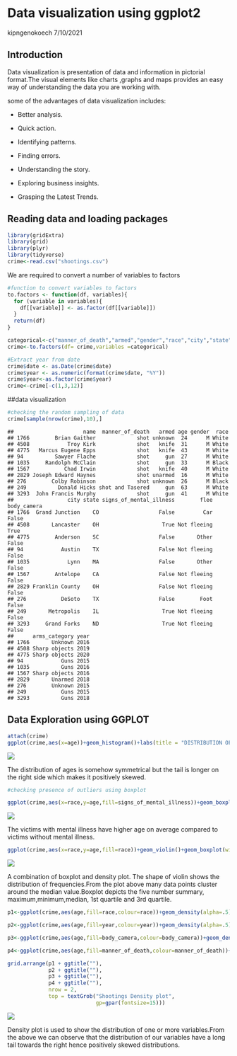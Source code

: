 Data visualization using ggplot2
================
kipngenokoech
7/10/2021

## Introduction

Data visualization is presentation of data and information in pictorial
format.The visual elements like charts ,graphs and maps provides an easy
way of understanding the data you are working with.

some of the advantages of data visualization includes:

  - Better analysis.

  - Quick action.

  - Identifying patterns.

  - Finding errors.

  - Understanding the story.

  - Exploring business insights.

  - Grasping the Latest Trends.

## Reading data and loading packages

``` r
library(gridExtra)
library(grid)
library(plyr)
library(tidyverse)
crime<-read.csv("shootings.csv")
```

We are required to convert a number of variables to factors

``` r
#function to convert variables to factors
to.factors <- function(df, variables){
  for (variable in variables){
    df[[variable]] <- as.factor(df[[variable]])
  }
  return(df)
}
```

``` r
categorical<-c("manner_of_death","armed","gender","race","city","state","signs_of_mental_illness","flee","body_camera","arms_category")
crime<-to.factors(df= crime,variables =categorical)
```

``` r
#Extract year from date
crime$date <- as.Date(crime$date)
crime$year <- as.numeric(format(crime$date, "%Y"))
crime$year<-as.factor(crime$year)
crime<-crime[-c(1,3,12)]
```

\#\#data visualization

``` r
#checking the random sampling of data
crime[sample(nrow(crime),10),]
```

    ##                      name  manner_of_death   armed age gender  race
    ## 1766        Brian Gaither             shot unknown  24      M White
    ## 4508            Troy Kirk             shot   knife  31      M White
    ## 4775   Marcus Eugene Epps             shot   knife  43      M White
    ## 94          Sawyer Flache             shot     gun  27      M White
    ## 1035     Randolph McClain             shot     gun  33      M Black
    ## 1567           Chad Irwin             shot   knife  40      M White
    ## 2829 Joseph Edward Haynes             shot unarmed  16      M White
    ## 276        Colby Robinson             shot unknown  26      M Black
    ## 249          Donald Hicks shot and Tasered     gun  63      M White
    ## 3293  John Francis Murphy             shot     gun  41      M White
    ##                 city state signs_of_mental_illness        flee body_camera
    ## 1766  Grand Junction    CO                   False         Car       False
    ## 4508       Lancaster    OH                    True Not fleeing        True
    ## 4775        Anderson    SC                   False       Other       False
    ## 94            Austin    TX                   False Not fleeing       False
    ## 1035            Lynn    MA                   False       Other       False
    ## 1567        Antelope    CA                   False Not fleeing       False
    ## 2829 Franklin County    OH                   False Not fleeing       False
    ## 276           DeSoto    TX                   False        Foot       False
    ## 249       Metropolis    IL                    True Not fleeing       False
    ## 3293     Grand Forks    ND                    True Not fleeing       False
    ##      arms_category year
    ## 1766       Unknown 2016
    ## 4508 Sharp objects 2019
    ## 4775 Sharp objects 2020
    ## 94            Guns 2015
    ## 1035          Guns 2016
    ## 1567 Sharp objects 2016
    ## 2829       Unarmed 2018
    ## 276        Unknown 2015
    ## 249           Guns 2015
    ## 3293          Guns 2018

## Data Exploration using GGPLOT

``` r
attach(crime)
ggplot(crime,aes(x=age))+geom_histogram()+labs(title = "DISTRIBUTION OF AGE",x="AGE")+theme(panel.background = element_rect(fill = "lightcyan3"),plot.title = element_text(hjust = 0.5,face = "bold",colour = "cadetblue"))+geom_vline(data=crime, aes(xintercept = mean(age)),linetype="dashed",color="deeppink")
```

![](ggplotT_files/figure-gfm/unnamed-chunk-6-1.png)<!-- -->

The distribution of ages is somehow symmetrical but the tail is longer
on the right side which makes it positively skewed.

``` r
#checking presence of outliers using boxplot

ggplot(crime,aes(x=race,y=age,fill=signs_of_mental_illness))+geom_boxplot()+theme(panel.background = element_rect(fill = "lightcyan3"),plot.title = element_text(hjust = 0.5,face = "bold",colour = "cadetblue"),legend.background = element_rect(fill="aquamarine"))+labs(title = "BOXPLOT OF AGE W.R.T RACE AND MENTAL ILLNESS ")
```

![](ggplotT_files/figure-gfm/unnamed-chunk-7-1.png)<!-- -->

The victims with mental illness have higher age on average compared to
victims without mental illness.

``` r
ggplot(crime,aes(x=race,y=age,fill=race))+geom_violin()+geom_boxplot(width=0.1)+theme(panel.background=element_rect(fill="lightcyan3"),plot.title=element_text(hjust=0.5,colour="cadetblue",face="bold"),legend.background = element_rect(fill="aquamarine"))+labs(title = "DISTRIBUTION OF AGE W.R.T RACE")
```

![](ggplotT_files/figure-gfm/unnamed-chunk-8-1.png)<!-- -->

A combination of boxplot and density plot. The shape of violin shows the
distribution of frequencies.From the plot above many data points cluster
around the median value.Boxplot depicts the five number summary,
maximum,minimum,median, 1st quartile and 3rd quartile.

``` r
p1<-ggplot(crime,aes(age,fill=race,colour=race))+geom_density(alpha=.5)+geom_vline(aes(xintercept=mean(age)))+labs(title = "AGE DENSITY PLOT W.R.T race")+theme(panel.background = element_rect(fill="lightcyan3"),plot.title = element_text(face = "bold",colour = "cadetblue",hjust = 0.5),legend.background = element_rect(fill="aquamarine"))
```

``` r
p2<-ggplot(crime,aes(age,fill=year,colour=year))+geom_density(alpha=.5)+geom_vline(aes(xintercept=mean(age)))+labs(title = "AGE DENSITY PLOT W.R.T year")+theme(panel.background = element_rect(fill="lightcyan3"),plot.title = element_text(face = "bold",colour = "cadetblue",hjust = 0.5),legend.background = element_rect(fill="aquamarine"))
```

``` r
p3<-ggplot(crime,aes(age,fill=body_camera,colour=body_camera))+geom_density(alpha=.5)+geom_vline(aes(xintercept=mean(age)))+labs(title = "AGE DENSITY PLOT W.R.T BODY CAM")+theme(panel.background = element_rect(fill="lightcyan3"),plot.title = element_text(face = "bold",colour = "cadetblue",hjust = 0.5),legend.background = element_rect(fill="aquamarine"))
```

``` r
p4<-ggplot(crime,aes(age,fill=manner_of_death,colour=manner_of_death))+geom_density(alpha=.5)+geom_vline(aes(xintercept=mean(age)))+labs(title = "AGE DENSITY PLOT W.R.T MANNER OF DEATH")+theme(panel.background = element_rect(fill="lightcyan3"),plot.title = element_text(face = "bold",colour = "cadetblue",hjust = 0.5),legend.background = element_rect(fill="aquamarine"))
```

``` r
grid.arrange(p1 + ggtitle(""),
             p2 + ggtitle(""),
             p3 + ggtitle(""),
             p4 + ggtitle(""),
             nrow = 2,
             top = textGrob("Shootings Density plot", 
                            gp=gpar(fontsize=15)))
```

![](ggplotT_files/figure-gfm/unnamed-chunk-13-1.png)<!-- -->

Density plot is used to show the distribution of one or more
variables.From the above we can observe that the distribution of our
variables have a long tail towards the right hence positively skewed
distributions.
